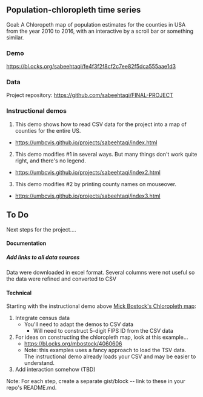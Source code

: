 ## Population-chloropleth time series

Goal: A Chloropeth map of population estimates for the counties in USA from the year 2010 to 2016, with an interactive by a scroll bar or something similar.

### Demo

https://bl.ocks.org/sabeehtaqi/fe4f3f2f8cf2c7ee82f5dca555aae1d3

### Data

Project repository: https://github.com/sabeehtaqi/FINAL-PROJECT

### Instructional demos

1. This demo shows how to read CSV data for the project into a map of counties for the entire US.

*  https://umbcvis.github.io/projects/sabeehtaqi/index.html

2. This demo modifies #1 in several ways.  But many things don't work quite right, and there's no legend.

*  https://umbcvis.github.io/projects/sabeehtaqi/index2.html

3. This demo modifies #2 by printing county names on mouseover.

*  https://umbcvis.github.io/projects/sabeehtaqi/index3.html


## To Do

Next steps for the project....

#### Documentation

##### Add links to all data sources

Data were downloaded in excel format. Several columns were not useful so the data were refined and converted to CSV

#### Technical

Starting with the instructional demo above [Mick Bostock's Chloropleth map](https://bl.ocks.org/mbostock/4060606):

1. Integrate census data
    * You'll need to adapt the demos to CSV data
        * Will need to construct 5-digit FIPS ID from the CSV data
2. For ideas on constructing the chloropleth map, look at this example...
    * https://bl.ocks.org/mbostock/4060606
    * Note: this examples uses a fancy approach to load the TSV data. The instructional demo already loads your CSV and may be easier to understand.
3. Add interaction somehow (TBD)

Note: For each step, create a separate gist/block -- link to these in your repo's README.md.
